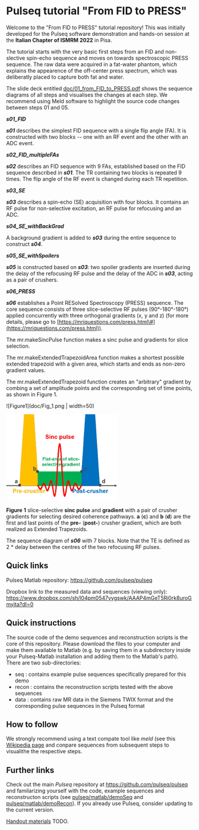 # Pulseq tutorial "From FID to PRESS"

Welcome to the "From FID to PRESS" tutorial repository! This was initially developed for the Pulseq software demonstration and hands-on session at the **Italian Chapter of ISMRM 2022** in Pisa.

The tutorial starts with the very basic first steps from an FID and non-slective spin-echo sequence and moves on towards spectroscopic PRESS sequence. The raw data were acquired in a fat-water phantom, which explains the appearence of the off-center press spectrum, which was deliberatly placed to capture both fat and water.

The slide deck entitled [doc/01_from_FID_to_PRESS.pdf](doc/01_from_FID_to_PRESS.pdf) shows the sequence diagrams of all
steps and visualises the changes at each step. We recommend using Meld
software to highlight the source code changes between steps 01 and 05.

***s01\_FID***

***s01*** describes the simplest FID sequence with a single flip angle
(FA). It is constructed with two blocks -- one with an RF event and the
other with an ADC event.

***s02\_FID\_multipleFAs***

***s02*** describes an FID sequence with 9 FAs, established based on the
FID sequence described in ***s01***. The TR containing two blocks is
repeated 9 times. The flip angle of the RF event is changed during each
TR repetition.

***s03\_SE***

***s03*** describes a spin-echo (SE) acquisition with four blocks. It
contains an RF pulse for non-selective excitation, an RF pulse for
refocusing and an ADC.

***s04\_SE\_withBackGrad***

A background gradient is added to ***s03*** during the entire sequence
to construct ***s04***.

***s05\_SE\_withSpoilers***

***s05*** is constructed based on ***s03***: two spoiler gradients are
inserted during the delay of the refocusing RF pulse and the delay of
the ADC in ***s03***, acting as a pair of crushers.

***s06\_PRESS***

***s06*** establishes a Point RESolved Spectroscopy (PRESS) sequence.
The core sequence consists of three slice-selective RF pulses
(90°-180°-180°) applied concurrently with three orthogonal gradients (x,
y and z) (for more details, please go to
[https://mriquestions.com/press.html\#](https://mriquestions.com/press.html)).

The mr.makeSincPulse function makes a sinc pulse and gradients for slice
selection.

The mr.makeExtendedTrapezoidArea function makes a shortest possible
extended trapezoid with a given area, which starts and ends as non-zero
gradient values.

The mr.makeExtendedTrapezoid function creates an "arbitrary" gradient by
combing a set of amplitude points and the corresponding set of time
points, as shown in Figure 1.

![Figure1](doc/Fig_1.png | width=50)

<img src="doc/Fig_1.png" width="300">

**Figure** **1** slice-selective **sinc pulse** and **gradient** with a
pair of crusher gradients for selecting desired coherence pathways.
**a** (**c**) and **b** (**d**) are the first and last points of the
**pre-** (**post-**) crusher gradient, which are both realized as
Extended Trapezoids.

The sequence diagram of ***s06*** with 7 blocks. Note that the TE is
defined as 2 \* delay between the centres of the two refocusing RF
pulses.


## Quick links

Pulseq Matlab repository: 
https://github.com/pulseq/pulseq

Dropbox link to the measured data and sequences (viewing only): 
https://www.dropbox.com/sh/l04pm0547yygswk/AAAP4mGeT5Ri0rk8uroGmyita?dl=0

## Quick instructions

The source code of the demo sequences and reconstruction scripts is the core of this repository. Please download the files to your computer and make them available to Matlab (e.g. by saving them in a subdirectory inside your Pulseq-Matlab installation and adding them to the Matlab's path). There are two sub-directories:

* seq : contains example pulse sequences specifically prepared for this demo
* recon : contains the reconstruction scripts tested with the above sequences
* data : contains raw MR data in the Siemens TWIX format and the corresponding pulse sequences in the Pulseq format

## How to follow 

We strongly recommend using a text compate tool like *meld* (see this [Wikipedia page](https://en.wikipedia.org/wiki/Meld_(software)) and conpare sequences from subsequent steps to visualithe the respective steps.

## Further links

Check out the main *Pulseq* repository at https://github.com/pulseq/pulseq and familarizing yourself with the code, example sequences and reconstructon scripts (see 
[pulseq/matlab/demoSeq](https://github.com/pulseq/pulseq/tree/master/matlab/demoSeq) and [pulseq/matlab/demoRecon](https://github.com/pulseq/pulseq/tree/master/matlab/demoRecon)). If you already use Pulseq, consider updating to the current version.

[Handout materials](Handout.pdf) TODO.


